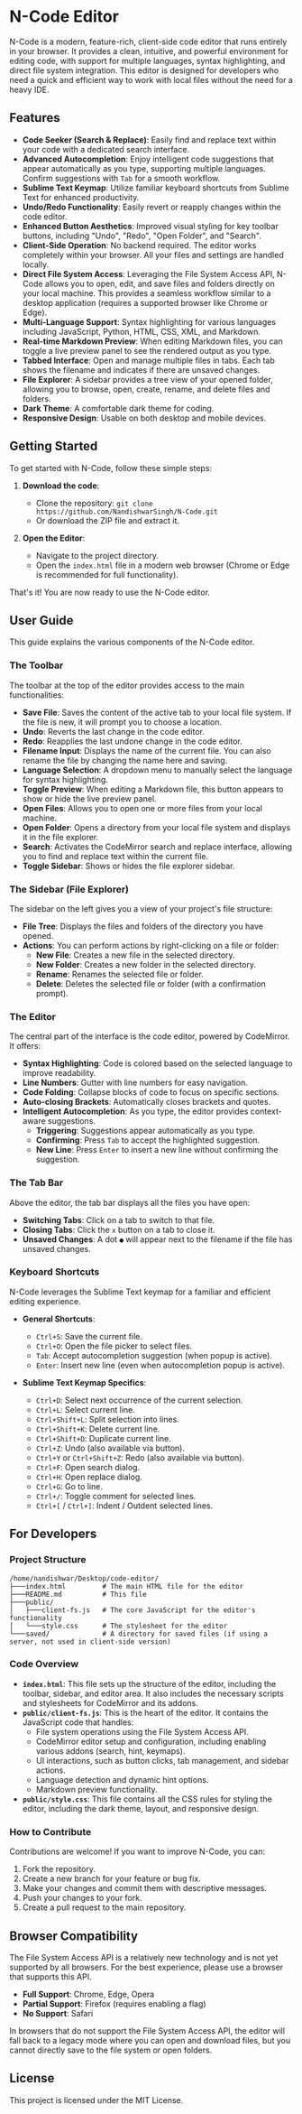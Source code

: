 # N-Code Editor

N-Code is a modern, feature-rich, client-side code editor that runs entirely in your browser. It provides a clean, intuitive, and powerful environment for editing code, with support for multiple languages, syntax highlighting, and direct file system integration. This editor is designed for developers who need a quick and efficient way to work with local files without the need for a heavy IDE.

## Features

- **Code Seeker (Search & Replace)**: Easily find and replace text within your code with a dedicated search interface.
- **Advanced Autocompletion**: Enjoy intelligent code suggestions that appear automatically as you type, supporting multiple languages. Confirm suggestions with `Tab` for a smooth workflow.
- **Sublime Text Keymap**: Utilize familiar keyboard shortcuts from Sublime Text for enhanced productivity.
- **Undo/Redo Functionality**: Easily revert or reapply changes within the code editor.
- **Enhanced Button Aesthetics**: Improved visual styling for key toolbar buttons, including "Undo", "Redo", "Open Folder", and "Search".
- **Client-Side Operation**: No backend required. The editor works completely within your browser. All your files and settings are handled locally.
- **Direct File System Access**: Leveraging the File System Access API, N-Code allows you to open, edit, and save files and folders directly on your local machine. This provides a seamless workflow similar to a desktop application (requires a supported browser like Chrome or Edge).
- **Multi-Language Support**: Syntax highlighting for various languages including JavaScript, Python, HTML, CSS, XML, and Markdown.
- **Real-time Markdown Preview**: When editing Markdown files, you can toggle a live preview panel to see the rendered output as you type.
- **Tabbed Interface**: Open and manage multiple files in tabs. Each tab shows the filename and indicates if there are unsaved changes.
- **File Explorer**: A sidebar provides a tree view of your opened folder, allowing you to browse, open, create, rename, and delete files and folders.
- **Dark Theme**: A comfortable dark theme for coding.
- **Responsive Design**: Usable on both desktop and mobile devices.

## Getting Started

To get started with N-Code, follow these simple steps:

1. **Download the code**:
   - Clone the repository: `git clone https://github.com/NandishwarSingh/N-Code.git`
   - Or download the ZIP file and extract it.

2. **Open the Editor**:
   - Navigate to the project directory.
   - Open the `index.html` file in a modern web browser (Chrome or Edge is recommended for full functionality).

That's it! You are now ready to use the N-Code editor.

## User Guide

This guide explains the various components of the N-Code editor.

### The Toolbar

The toolbar at the top of the editor provides access to the main functionalities:

- **Save File**: Saves the content of the active tab to your local file system. If the file is new, it will prompt you to choose a location.
- **Undo**: Reverts the last change in the code editor.
- **Redo**: Reapplies the last undone change in the code editor.
- **Filename Input**: Displays the name of the current file. You can also rename the file by changing the name here and saving.
- **Language Selection**: A dropdown menu to manually select the language for syntax highlighting.
- **Toggle Preview**: When editing a Markdown file, this button appears to show or hide the live preview panel.
- **Open Files**: Allows you to open one or more files from your local machine.
- **Open Folder**: Opens a directory from your local file system and displays it in the file explorer.
- **Search**: Activates the CodeMirror search and replace interface, allowing you to find and replace text within the current file.
- **Toggle Sidebar**: Shows or hides the file explorer sidebar.

### The Sidebar (File Explorer)

The sidebar on the left gives you a view of your project's file structure:

- **File Tree**: Displays the files and folders of the directory you have opened.
- **Actions**: You can perform actions by right-clicking on a file or folder:
  - **New File**: Creates a new file in the selected directory.
  - **New Folder**: Creates a new folder in the selected directory.
  - **Rename**: Renames the selected file or folder.
  - **Delete**: Deletes the selected file or folder (with a confirmation prompt).

### The Editor

The central part of the interface is the code editor, powered by CodeMirror. It offers:

- **Syntax Highlighting**: Code is colored based on the selected language to improve readability.
- **Line Numbers**: Gutter with line numbers for easy navigation.
- **Code Folding**: Collapse blocks of code to focus on specific sections.
- **Auto-closing Brackets**: Automatically closes brackets and quotes.
- **Intelligent Autocompletion**: As you type, the editor provides context-aware suggestions.
  - **Triggering**: Suggestions appear automatically as you type.
  - **Confirming**: Press `Tab` to accept the highlighted suggestion.
  - **New Line**: Press `Enter` to insert a new line without confirming the suggestion.

### The Tab Bar

Above the editor, the tab bar displays all the files you have open:

- **Switching Tabs**: Click on a tab to switch to that file.
- **Closing Tabs**: Click the `x` button on a tab to close it.
- **Unsaved Changes**: A dot `●` will appear next to the filename if the file has unsaved changes.

### Keyboard Shortcuts

N-Code leverages the Sublime Text keymap for a familiar and efficient editing experience.

- **General Shortcuts**:
  - `Ctrl+S`: Save the current file.
  - `Ctrl+O`: Open the file picker to select files.
  - `Tab`: Accept autocompletion suggestion (when popup is active).
  - `Enter`: Insert new line (even when autocompletion popup is active).

- **Sublime Text Keymap Specifics**:
  - `Ctrl+D`: Select next occurrence of the current selection.
  - `Ctrl+L`: Select current line.
  - `Ctrl+Shift+L`: Split selection into lines.
  - `Ctrl+Shift+K`: Delete current line.
  - `Ctrl+Shift+D`: Duplicate current line.
  - `Ctrl+Z`: Undo (also available via button).
  - `Ctrl+Y` or `Ctrl+Shift+Z`: Redo (also available via button).
  - `Ctrl+F`: Open search dialog.
  - `Ctrl+H`: Open replace dialog.
  - `Ctrl+G`: Go to line.
  - `Ctrl+/`: Toggle comment for selected lines.
  - `Ctrl+[` / `Ctrl+]`: Indent / Outdent selected lines.

## For Developers

### Project Structure

```
/home/nandishwar/Desktop/code-editor/
├───index.html         # The main HTML file for the editor
├───README.md          # This file
├───public/
│   ├───client-fs.js   # The core JavaScript for the editor's functionality
│   └───style.css      # The stylesheet for the editor
└───saved/             # A directory for saved files (if using a server, not used in client-side version)
```

### Code Overview

- **`index.html`**: This file sets up the structure of the editor, including the toolbar, sidebar, and editor area. It also includes the necessary scripts and stylesheets for CodeMirror and its addons.
- **`public/client-fs.js`**: This is the heart of the editor. It contains the JavaScript code that handles:
  - File system operations using the File System Access API.
  - CodeMirror editor setup and configuration, including enabling various addons (search, hint, keymaps).
  - UI interactions, such as button clicks, tab management, and sidebar actions.
  - Language detection and dynamic hint options.
  - Markdown preview functionality.
- **`public/style.css`**: This file contains all the CSS rules for styling the editor, including the dark theme, layout, and responsive design.

### How to Contribute

Contributions are welcome! If you want to improve N-Code, you can:

1. Fork the repository.
2. Create a new branch for your feature or bug fix.
3. Make your changes and commit them with descriptive messages.
4. Push your changes to your fork.
5. Create a pull request to the main repository.

## Browser Compatibility

The File System Access API is a relatively new technology and is not yet supported by all browsers. For the best experience, please use a browser that supports this API.

- **Full Support**: Chrome, Edge, Opera
- **Partial Support**: Firefox (requires enabling a flag)
- **No Support**: Safari

In browsers that do not support the File System Access API, the editor will fall back to a legacy mode where you can open and download files, but you cannot directly save to the file system or open folders.

## License

This project is licensed under the MIT License.